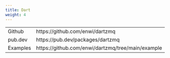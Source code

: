 ```yaml
---
title: Dart
weight: 4
---
```


<table>
<tr><td>Github</td><td>https://github.com/enwi/dartzmq</td></tr>
<tr><td>pub.dev</td><td>https://pub.dev/packages/dartzmq</td></tr>
<tr><td>Examples</td><td>https://github.com/enwi/dartzmq/tree/main/example</td></tr>
</table>
